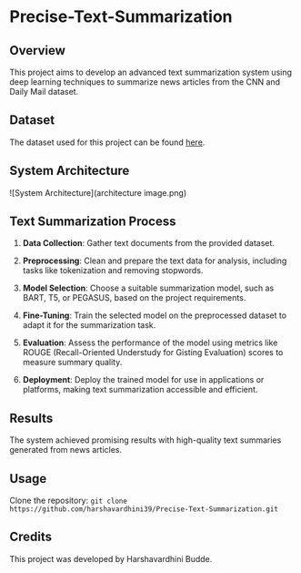 # Precise-Text-Summarization


## Overview
This project aims to develop an advanced text summarization system using deep learning techniques to summarize news articles from the CNN and Daily Mail dataset.

## Dataset
The dataset used for this project can be found [here](https://www.kaggle.com/datasets/gowrishankarp/newspaper-text-summarization-cnn-dailymail).

## System Architecture
![System Architecture](architecture image.png)

## Text Summarization Process
1. **Data Collection**: Gather text documents from the provided dataset.
   
2. **Preprocessing**: Clean and prepare the text data for analysis, including tasks like tokenization and removing stopwords.

3. **Model Selection**: Choose a suitable summarization model, such as BART, T5, or PEGASUS, based on the project requirements.

4. **Fine-Tuning**: Train the selected model on the preprocessed dataset to adapt it for the summarization task.

5. **Evaluation**: Assess the performance of the model using metrics like ROUGE (Recall-Oriented Understudy for Gisting Evaluation) scores to measure summary quality.

6. **Deployment**: Deploy the trained model for use in applications or platforms, making text summarization accessible and efficient.

## Results
The system achieved promising results with high-quality text summaries generated from news articles.

## Usage
Clone the repository: `git clone https://github.com/harshavardhini39/Precise-Text-Summarization.git`


## Credits
This project was developed by Harshavardhini Budde.
